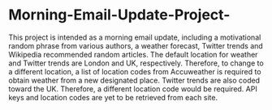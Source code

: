 # Morning-Email-Update-Project-
This project is intended as a morning email update, including a motivational random phrase from various authors, a weather forecast, Twitter trends and Wikipedia recommended random articles. The default location for weather and Twitter trends are London and UK, respectively. Therefore, to change to a different location, a list of location codes from Accuweather is required to obtain weather from a new designated place. Twitter trends are also coded toward the UK. Therefore, a different location code would be required. API keys and location codes are yet to be retrieved from each site.
